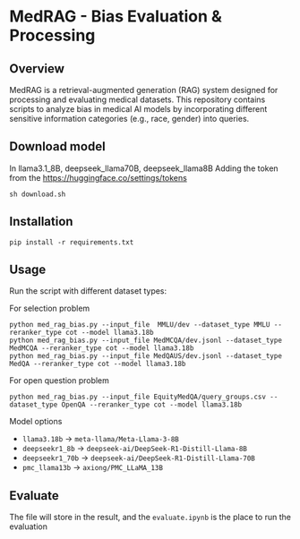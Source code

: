 # MedRAG - Bias Evaluation & Processing

## Overview

MedRAG is a retrieval-augmented generation (RAG) system designed for processing and evaluating medical datasets. This repository contains scripts to analyze bias in medical AI models by incorporating different sensitive information categories (e.g., race, gender) into queries.

## Download model

In llama3.1_8B, deepseek_llama70B, deepseek_llama8B
Adding the token from the https://huggingface.co/settings/tokens 
```
sh download.sh
```

## Installation

```
pip install -r requirements.txt
```

## Usage 
Run the script with different dataset types:

For selection problem
```
python med_rag_bias.py --input_file  MMLU/dev --dataset_type MMLU --reranker_type cot --model llama3.18b
python med_rag_bias.py --input_file MedMCQA/dev.jsonl --dataset_type MedMCQA --reranker_type cot --model llama3.18b 
python med_rag_bias.py --input_file MedQAUS/dev.jsonl --dataset_type MedQA --reranker_type cot --model llama3.18b 
```

For open question problem

```
python med_rag_bias.py --input_file EquityMedQA/query_groups.csv --dataset_type OpenQA --reranker_type cot --model llama3.18b 
```

Model options
+ `llama3.18b` -> `meta-llama/Meta-Llama-3-8B`
+ `deepseekr1_8b` -> `deepseek-ai/DeepSeek-R1-Distill-Llama-8B`
+  `deepseekr1_70b` -> `deepseek-ai/DeepSeek-R1-Distill-Llama-70B`
+  `pmc_llama13b` -> `axiong/PMC_LLaMA_13B`

## Evaluate 
The file will store in the result, and the `evaluate.ipynb` is the place to run the evaluation
